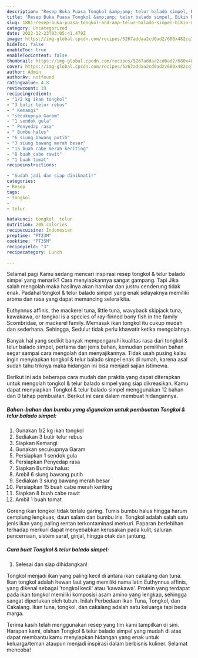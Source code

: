 ```yaml
---
description: "Resep Buka Puasa Tongkol &amp;amp; telur balado simpel, Bikin Ngiler"
title: "Resep Buka Puasa Tongkol &amp;amp; telur balado simpel, Bikin Ngiler"
slug: 1881-resep-buka-puasa-tongkol-and-amp-telur-balado-simpel-bikin-ngiler
category: Uncategorized
date: 2022-12-23T03:05:41.479Z
image: https://img-global.cpcdn.com/recipes/5267addaa2cd0ad2/680x482cq70/tongkol-telur-balado-simpel-foto-resep-utama.jpg
hideToc: false
enableToc: true
enableTocContent: false
thumbnail: https://img-global.cpcdn.com/recipes/5267addaa2cd0ad2/680x482cq70/tongkol-telur-balado-simpel-foto-resep-utama.jpg
cover: https://img-global.cpcdn.com/recipes/5267addaa2cd0ad2/680x482cq70/tongkol-telur-balado-simpel-foto-resep-utama.jpg
author: Admin
authorAv: notfound
ratingvalue: 4.8
reviewcount: 19
recipeingredient:
- "1/2 kg ikan tongkol"
- "3 butir telur rebus"
- " Kemangi"
- "secukupnya Garam"
- "1 sendok gula"
- " Penyedap rasa"
- " Bumbu halus"
- "6 siung bawang putih"
- "3 siung bawang merah besar"
- "15 buah cabe merah keriting"
- "8 buah cabe rawit"
- "1 buah tomat"
recipeinstructions:

- "Sudah jadi dan siap dinikmati!"
categories:
- Resep
tags:
- tongkol
- 
- telur

katakunci: tongkol  telur 
nutrition: 205 calories
recipecuisine: Indonesian
preptime: "PT23M"
cooktime: "PT35M"
recipeyield: "3"
recipecategory: Lunch

---
```



Selamat pagi Kamu sedang mencari inspirasi resep tongkol &amp; telur balado simpel yang menarik? Cara menyiapkannya sangat gampang. Tapi Jika salah mengolah maka hasilnya akan hambar dan justru cenderung tidak enak. Padahal tongkol &amp; telur balado simpel yang enak selayaknya memiliki aroma dan rasa yang dapat memancing selera kita.


Euthynnus affinis, the mackerel tuna, little tuna, wavyback skipjack tuna, kawakawa, or tongkol is a species of ray-finned bony fish in the family Scombridae, or mackerel family. Memasak ikan tongkol itu cukup mudah dan sederhana. Sehingga, Sedulur tidak perlu khawatir ketika mengolahnya.

Banyak hal yang sedikit banyak mempengaruhi kualitas rasa dari tongkol &amp; telur balado simpel, pertama dari jenis bahan, kemudian pemilihan bahan segar sampai cara mengolah dan menyajikannya. Tidak usah pusing kalau ingin menyiapkan tongkol &amp; telur balado simpel enak di rumah, karena asal sudah tahu triknya maka hidangan ini bisa menjadi sajian istimewa.


Berikut ini ada beberapa cara mudah dan praktis yang dapat diterapkan untuk mengolah tongkol &amp; telur balado simpel yang siap dikreasikan. Kamu dapat menyiapkan Tongkol &amp; telur balado simpel menggunakan 12 bahan dan 0 tahap pembuatan. Berikut ini cara dalam membuat hidangannya.

<!--inarticleads1-->

##### Bahan-bahan dan bumbu yang digunakan untuk pembuatan Tongkol &amp; telur balado simpel:

1. Gunakan 1/2 kg ikan tongkol
1. Sediakan 3 butir telur rebus
1. Siapkan  Kemangi
1. Gunakan secukupnya Garam
1. Persiapkan 1 sendok gula
1. Persiapkan  Penyedap rasa
1. Siapkan  Bumbu halus:
1. Ambil 6 siung bawang putih
1. Sediakan 3 siung bawang merah besar
1. Persiapkan 15 buah cabe merah keriting
1. Siapkan 8 buah cabe rawit
1. Ambil 1 buah tomat


Goreng ikan tongkol tidak terlalu garing. Tumis bumbu halus hingga harum cemplung lengkuas, daun salam dan bumbu iris. Tongkol adalah salah satu jenis ikan yang paling rentan terkontaminasi merkuri. Paparan berlebihan terhadap merkuri dapat menyebabkan kerusakan pada kulit, saluran pencernaan, sistem saraf, ginjal, hingga otak dan jantung. 

<!--inarticleads2-->

##### Cara buat Tongkol &amp; telur balado simpel:


1. Selesai dan siap dihidangkan!

Tongkol menjadi ikan yang paling kecil di antara ikan cakalang dan tuna. Ikan tongkol adalah hewan laut yang memiliki nama latin Euthynnus affinis, yang dikenal sebagai &#39;tongkol kecil&#39; atau &#39;kawakawa&#39;. Protein yang terdapat pada ikan tongkol memiliki komposisi asam amino yang lengkap, sehingga sangat diperlukan oleh tubuh. Inilah Perbedaan Ikan Tuna, Tongkol, dan Cakalang. Ikan tuna, tongkol, dan cakalang adalah satu keluarga tapi beda marga. 

Terima kasih telah menggunakan resep yang tim kami tampilkan di sini. Harapan kami, olahan Tongkol &amp; telur balado simpel yang mudah di atas dapat membantu kamu menyiapkan hidangan yang enak untuk keluarga/teman ataupun menjadi inspirasi dalam berbisnis kuliner. Selamat mencoba!
